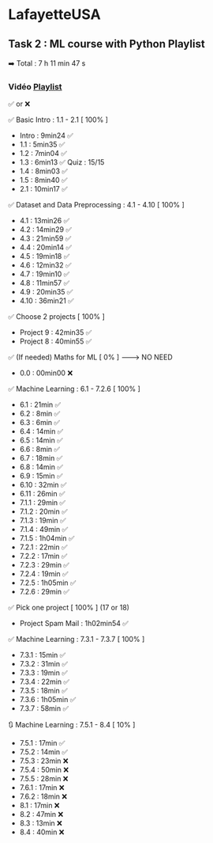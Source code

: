 # LafayetteUSA
## Task 2 : ML course with Python Playlist
➡️ Total : 7 h 11 min 47 s

### Vidéo [Playlist]([https://www.youtube.com/watch?v=bY__YW-xknU&list=PLfFghEzKVmjsNtIRwErklMAN8nJmebB0I]) 

✅ or ❌

✅ Basic Intro : 1.1 - 2.1 [ 100% ]
  - Intro : 9min24 ✅
  - 1.1 : 5min35 ✅
  - 1.2 : 7min04 ✅
  - 1.3 : 6min13 ✅ Quiz : 15/15
  - 1.4 : 8min03 ✅
  - 1.5 : 8min40 ✅
  - 2.1 : 10min17 ✅

✅ Dataset and Data Preprocessing : 4.1 - 4.10 [ 100% ]
  - 4.1 : 13min26 ✅
  - 4.2 : 14min29 ✅
  - 4.3 : 21min59 ✅
  - 4.4 : 20min14 ✅
  - 4.5 : 19min18 ✅
  - 4.6 : 12min32 ✅
  - 4.7 : 19min10 ✅
  - 4.8 : 11min57 ✅
  - 4.9 : 20min35 ✅
  - 4.10 : 36min21 ✅

✅ Choose 2 projects [ 100% ]
  - Project 9 : 42min35 ✅
  - Project 8 : 40min55 ✅

✅ (If needed) Maths for ML [ 0% ]  ---> NO NEED
  - 0.0 : 00min00 ❌

✅ Machine Learning : 6.1 - 7.2.6 [ 100% ]
  - 6.1 : 21min ✅
  - 6.2 : 8min ✅
  - 6.3 : 6min ✅
  - 6.4 : 14min ✅
  - 6.5 : 14min ✅
  - 6.6 : 8min ✅
  - 6.7 : 18min ✅
  - 6.8 : 14min ✅
  - 6.9 : 15min ✅
  - 6.10 : 32min ✅
  - 6.11 : 26min ✅
  - 7.1.1 : 29min ✅
  - 7.1.2 : 20min ✅
  - 7.1.3 : 19min ✅
  - 7.1.4 : 49min ✅
  - 7.1.5 : 1h04min ✅
  - 7.2.1 : 22min ✅
  - 7.2.2 : 17min ✅
  - 7.2.3 : 29min ✅
  - 7.2.4 : 19min ✅
  - 7.2.5 : 1h05min ✅
  - 7.2.6 : 29min ✅

✅ Pick one project [ 100% ] (17 or 18)
  - Project Spam Mail : 1h02min54 ✅

✅ Machine Learning : 7.3.1 - 7.3.7 [ 100% ]
  - 7.3.1 : 15min ✅
  - 7.3.2 : 31min ✅
  - 7.3.3 : 19min ✅
  - 7.3.4 : 22min ✅
  - 7.3.5 : 18min ✅
  - 7.3.6 : 1h05min ✅
  - 7.3.7 : 58min ✅

🔃 Machine Learning : 7.5.1 - 8.4 [ 10% ]
  - 7.5.1 : 17min ✅
  - 7.5.2 : 14min ✅
  - 7.5.3 : 23min ❌
  - 7.5.4 : 50min ❌
  - 7.5.5 : 28min ❌
  - 7.6.1 : 17min ❌
  - 7.6.2 : 18min ❌
  - 8.1 : 17min ❌
  - 8.2 : 47min ❌
  - 8.3 : 13min ❌
  - 8.4 : 40min ❌
